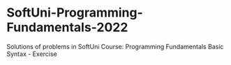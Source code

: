 # SoftUni-Programming-Fundamentals-2022
Solutions of problems in SoftUni Course: Programming Fundamentals
Basic Syntax - Exercise
